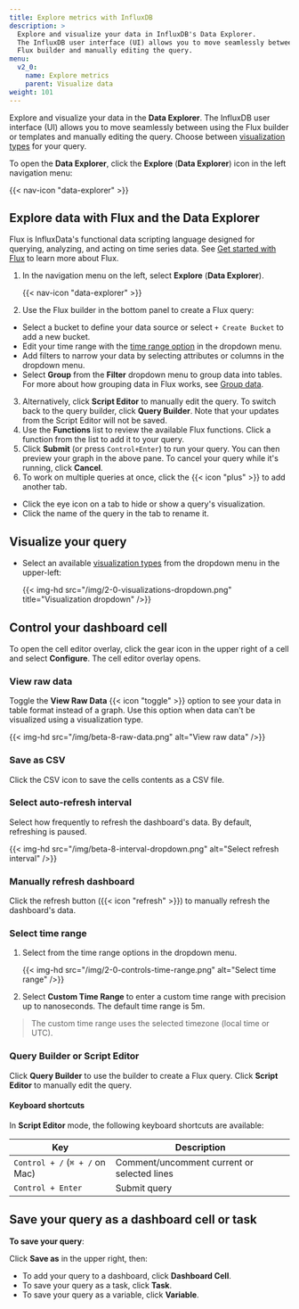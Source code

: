 ```yaml
---
title: Explore metrics with InfluxDB
description: >
  Explore and visualize your data in InfluxDB's Data Explorer.
  The InfluxDB user interface (UI) allows you to move seamlessly between using the
  Flux builder and manually editing the query.
menu:
  v2_0:
    name: Explore metrics
    parent: Visualize data
weight: 101
---
```


Explore and visualize your data in the **Data Explorer**.
The InfluxDB user interface (UI) allows you to move seamlessly between using the
Flux builder or templates and manually editing the query.
Choose between [visualization types](/v2.0/visualize-data/visualization-types/) for your query.

To open the **Data Explorer**, click the **Explore** (**Data Explorer**) icon in the left navigation menu:

{{< nav-icon "data-explorer" >}}

## Explore data with Flux and the Data Explorer

Flux is InfluxData's functional data scripting language designed for querying,
analyzing, and acting on time series data.
See [Get started with Flux](/v2.0/query-data/get-started) to learn more about Flux.

1. In the navigation menu on the left, select **Explore** (**Data Explorer**).

    {{< nav-icon "data-explorer" >}}

2. Use the Flux builder in the bottom panel to create a Flux query:
  - Select a bucket to define your data source or select `+ Create Bucket` to add a new bucket.
  - Edit your time range with the [time range option](#select-time-range) in the dropdown menu.
  - Add filters to narrow your data by selecting attributes or columns in the dropdown menu.
  - Select **Group** from the **Filter** dropdown menu to group data into tables. For more about how grouping data in Flux works, see [Group data](/v2.0/query-data/flux/group-data/).    
3. Alternatively, click **Script Editor** to manually edit the query.
   To switch back to the query builder, click **Query Builder**. Note that your updates from the Script Editor will not be saved.
4. Use the **Functions** list to review the available Flux functions.
   Click a function from the list to add it to your query.
5. Click **Submit** (or press `Control+Enter`) to run your query. You can then preview your graph in the above pane.
  To cancel your query while it's running, click **Cancel**.
6. To work on multiple queries at once, click the {{< icon "plus" >}} to add another tab.
  * Click the eye icon on a tab to hide or show a query's visualization.
  * Click the name of the query in the tab to rename it.

## Visualize your query

- Select an available [visualization types](/v2.0/visualize-data/visualization-types/) from the dropdown menu in the upper-left:

    {{< img-hd src="/img/2-0-visualizations-dropdown.png" title="Visualization dropdown" />}}

## Control your dashboard cell

To open the cell editor overlay, click the gear icon in the upper right of a cell and select **Configure**.
 The cell editor overlay opens.

### View raw data

Toggle the **View Raw Data** {{< icon "toggle" >}} option to see your data in table format instead of a graph. Use this option when data can't be visualized using a visualization type.

 {{< img-hd src="/img/beta-8-raw-data.png" alt="View raw data" />}}

### Save as CSV

Click the CSV icon to save the cells contents as a CSV file.

### Select auto-refresh interval

Select how frequently to refresh the dashboard's data. By default, refreshing is paused.

{{< img-hd src="/img/beta-8-interval-dropdown.png" alt="Select refresh interval" />}}

### Manually refresh dashboard

Click the refresh button ({{< icon "refresh" >}}) to manually refresh the dashboard's data.

### Select time range

1. Select from the time range options in the dropdown menu.

    {{< img-hd src="/img/2-0-controls-time-range.png" alt="Select time range" />}}

2. Select **Custom Time Range** to enter a custom time range with precision up to nanoseconds.
The default time range is 5m.

> The custom time range uses the selected timezone (local time or UTC).

### Query Builder or Script Editor

Click **Query Builder** to use the builder to create a Flux query. Click **Script Editor** to manually edit the query.

#### Keyboard shortcuts

In **Script Editor** mode, the following keyboard shortcuts are available:


| Key                            | Description                                 |
|--------------------------------|---------------------------------------------|
| `Control + /` (`⌘ + /` on Mac) | Comment/uncomment current or selected lines |
| `Control + Enter`              | Submit query                                |

## Save your query as a dashboard cell or task

**To save your query**:

Click **Save as** in the upper right, then:
- To add your query to a dashboard, click **Dashboard Cell**.
- To save your query as a task, click **Task**.
- To save your query as a variable, click **Variable**.
